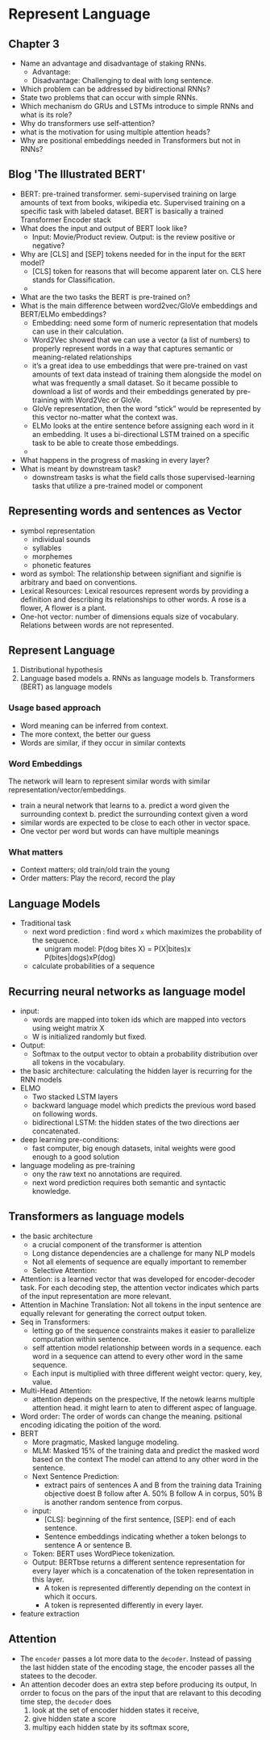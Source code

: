 # Represent Language

## Chapter 3
- Name an advantage and disadvantage of staking RNNs. 
    - Advantage:
    - Disadvantage: Challenging to deal with long sentence. 
- Which problem can be addressed by bidirectional RNNs?
- State two problems that can occur with simple RNNs. 
- Which mechanism do GRUs and LSTMs introduce to simple RNNs and what is its role? 
- Why do transformers use self-attention?
- what is the motivation for using multiple attention heads?
- Why are positional embeddings needed in Transformers but not in RNNs?

## Blog 'The Illustrated BERT'
- BERT: pre-trained transformer. semi-supervised training on large amounts of text from books, wikipedia etc. Supervised training on a specific task with labeled dataset. BERT is basically a trained Transformer Encoder stack
- What does the input and output of BERT look like?
    - Input: Movie/Product review. Output: is the review positive or negative?
- Why are [CLS] and [SEP] tokens needed for in the input for the `BERT` model?
    - [CLS] token for reasons that will become apparent later on. CLS here stands for Classification.
    - 
- What are the two tasks the BERT is pre-trained on?
- What is the main difference between word2vec/GloVe embeddings and BERT/ELMo embeddings?
    - Embedding: need some form of numeric representation that models can use in their calculation. 
    - Word2Vec showed that we can use a vector (a list of numbers) to properly represent words in a way that captures semantic or meaning-related relationships
    - it’s a great idea to use embeddings that were pre-trained on vast amounts of text data instead of training them alongside the model on what was frequently a small dataset. So it became possible to download a list of words and their embeddings generated by pre-training with Word2Vec or GloVe.
    - GloVe representation, then the word “stick” would be represented by this vector no-matter what the context was.
    -  ELMo looks at the entire sentence before assigning each word in it an embedding. It uses a bi-directional LSTM trained on a specific task to be able to create those embeddings.
    - 
- What happens in the progress of masking in every layer?
- What is meant by downstream task? 
    - downstream tasks is what the field calls those supervised-learning tasks that utilize a pre-trained model or component
## Representing words and sentences as Vector
- symbol representation 
    - individual sounds
    - syllables 
    - morphemes 
    - phonetic features 
- word as symbol: The relationship between signifiant and signifie is arbitrary and baed on conventions. 
- Lexical Resources: Lexical resources represent words by providing a definition and describing its relationships to other words. A rose is a flower, A flower is a plant.  
- One-hot vector: number of dimensions equals size of vocabulary. Relations between words are not represented. 

## Represent Language
1. Distributional hypothesis 
2. Language based models 
    a. RNNs as language models 
    b. Transformers (BERT) as language models 

### Usage based approach    
- Word meaning can be inferred from context. 
- The more context, the better our guess 
- Words are similar, if they occur in similar contexts 

### Word Embeddings
The network will learn to represent similar words with similar representation/vector/embeddings. 
- train a neural network that learns to 
     a. predict a word given the surrounding context 
     b. predict the surrounding context given a word 
- similar words are expected to be close to each other in vector space. 
- One vector per word but words can have multiple meanings 

### What matters
- Context matters; old train/old train the young 
- Order matters: Play the record, record the play

## Language Models
- Traditional task
    - next word prediction : find word `x` which maximizes the probability of the sequence. 
        - unigram model: P(dog bites X) = P(X|bites)x P(bites|dogs)xP(dog)
    - calculate probabilities of a sequence

## Recurring neural networks as language model 
- input: 
    - words are mapped into token ids which are mapped into vectors using weight matrix X
    - W is initialized randomly but fixed. 
- Output: 
    - Softmax to the output vector to obtain a probability distribution over all tokens in the vocabulary. 
- the basic architecture: calculating the hidden layer is recurring for the RNN models
- ELMO 
    - Two stacked LSTM layers 
    - backward language model which predicts the previous word based on following words. 
    - bidirectional LSTM: the hidden states of the two directions aer concatenated. 
- deep learning pre-conditions:
    - fast computer, big enough datasets, inital weights were good enough to a good solution
- language modeling as pre-training 
    - ony the raw text no annotations are required. 
    - next word prediction requires both semantic and syntactic knowledge. 

## Transformers as language models
- the basic architecture 
    - a crucial component of the transformer is attention
    - Long distance dependencies are a challenge for many NLP models 
    - Not all elements of sequence are equally important to remember
    - Selective Attention: 
- Attention: is a learned vector that was developed for encoder-decoder task. For each decoding step, the attention vector indicates which parts of the input representation are more relevant. 
- Attention in Machine Translation: Not all tokens in the input sentence are equally relevant for generating the correct output token. 
- Seq in Transformers: 
    - letting go of the sequence constraints makes it easier to parallelize computation within sentence. 
    - self attention model relationship between words in a sequence. each word in a sequence can attend to every other word in the same sequence. 
    - Each input is multiplied with three different weight vector: query, key, value. 
- Multi-Head Attention: 
    - attention depends on the prespective, If the netowk learns multiple attention head. it might learn to aten to different aspec of language. 
- Word order: The order of words can change the meaning. psitional encoding idicating the poition of the word. 
- BERT 
    - More pragmatic, Masked languge modeling. 
    - MLM: Masked 15% of the training data and predict the masked word based on the context The model can attend to any other word in the sentence. 
    - Next Sentence Prediction:
        - extract pairs of sentences A and B from the training data 
        Training objective doest B follow after A. 
        50% B follow A in corpus, 50% B is another random sentence from corpus. 
    - input: 
        - [CLS]: beginning of the first sentence, [SEP]: end of each sentence. 
        - Sentence embeddings indicating whether a token belongs to sentence A or sentence B. 
    - Token: BERT uses WordPiece tokenization. 
    - Output: BERTbse returns a different sentence representation for every layer which is a concatenation of the token representation in  this layer. 
        - A token is represented differently depending on the context in which it occurs. 
        - A token is represented differently in every layer. 
- feature extraction 



## Attention
- The `encoder` passes a lot more data to the `decoder`. Instead of passing the last hidden state of the encoding stage, the encoder passes all the statees to the decoder. 
- An attention decoder does an extra step before producing its output, In orrder to focus on the pars of the input that are relavant to this decoding time step, the   `decoder` does
    1. look at the set of encoder hidden states it receive, 
    2. give hidden state a score
    3. multipy each hidden state by its softmax score, 